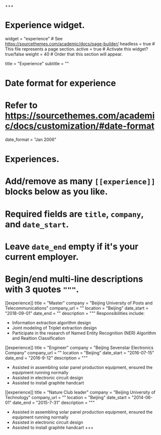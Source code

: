 +++
# Experience widget.
widget = "experience"  # See https://sourcethemes.com/academic/docs/page-builder/
headless = true  # This file represents a page section.
active = true  # Activate this widget? true/false
weight = 40  # Order that this section will appear.

title = "Experience"
subtitle = ""

# Date format for experience
#   Refer to https://sourcethemes.com/academic/docs/customization/#date-format
date_format = "Jan 2006"

# Experiences.
#   Add/remove as many `[[experience]]` blocks below as you like.
#   Required fields are `title`, `company`, and `date_start`.
#   Leave `date_end` empty if it's your current employer.
#   Begin/end multi-line descriptions with 3 quotes `"""`.
[[experience]]
  title = "Master"
  company = "Beijing University of Posts and Telecommunications"
  company_url = ""
  location = "Beijing"
  date_start = "2018-09-01"
  date_end = ""
  description = """
  Responsibilities include:
  
  * Information extraction algorithm design
  * Joint modeling of Triplet extraction design
  * Participate in the research of Named Entity Recognition (NER) Algorithm and Realtion Classification
  
[[experience]]
  title = "Engineer"
  company = "Beijing Sevenstar Electronics Company"
  company_url = ""
  location = "Beijing"
  date_start = "2016-07-15"
  date_end = "2016-9-12"
  description = """
  * Assisted in assembling solar panel production equipment, ensured the equipment running normally
  * Assisted in electronic circuit design
  * Assisted to install graphite handcart
  
[[experience]]
  title = "Nature Club leader"
  company = "Beijing University of Technology"
  company_url = ""
  location = "Beijing"
  date_start = "2014-06-01"
  date_end = "2015-7-31"
  description = """
  * Assisted in assembling solar panel production equipment, ensured the equipment running normally
  * Assisted in electronic circuit design
  * Assisted to install graphite handcart
+++
